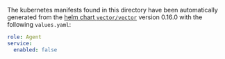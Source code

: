 The kubernetes manifests found in this directory have been automatically generated
from the [helm chart `vector/vector`](https://github.com/vectordotdev/helm-charts/tree/master/charts/vector)
version 0.16.0 with the following `values.yaml`:

```yaml
role: Agent
service:
  enabled: false
```
